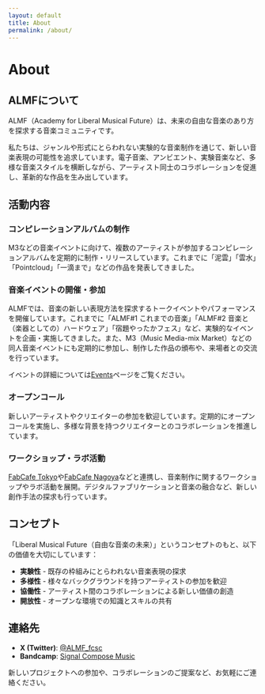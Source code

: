 ```yaml
---
layout: default
title: About
permalink: /about/
---
```


# About

## ALMFについて

ALMF（Academy for Liberal Musical Future）は、未来の自由な音楽のあり方を探求する音楽コミュニティです。

私たちは、ジャンルや形式にとらわれない実験的な音楽制作を通じて、新しい音楽表現の可能性を追求しています。電子音楽、アンビエント、実験音楽など、多様な音楽スタイルを横断しながら、アーティスト同士のコラボレーションを促進し、革新的な作品を生み出しています。

## 活動内容

### コンピレーションアルバムの制作
M3などの音楽イベントに向けて、複数のアーティストが参加するコンピレーションアルバムを定期的に制作・リリースしています。これまでに「泥雲」「雲水」「Pointcloud」「一滴まで」などの作品を発表してきました。

### 音楽イベントの開催・参加
ALMFでは、音楽の新しい表現方法を探求するトークイベントやパフォーマンスを開催しています。これまでに「ALMF#1 これまでの音楽」「ALMF#2 音楽と（楽器としての）ハードウェア」「宿題やったかフェス」など、実験的なイベントを企画・実施してきました。また、M3（Music Media-mix Market）などの同人音楽イベントにも定期的に参加し、制作した作品の頒布や、来場者との交流を行っています。

イベントの詳細については[Events](/events/)ページをご覧ください。

### オープンコール
新しいアーティストやクリエイターの参加を歓迎しています。定期的にオープンコールを実施し、多様な背景を持つクリエイターとのコラボレーションを推進しています。

### ワークショップ・ラボ活動
[FabCafe Tokyo](https://fabcafe.com/jp/labs/tokyo/almf_lab/)や[FabCafe Nagoya](https://fabcafe.com/jp/nagoya/)などと連携し、音楽制作に関するワークショップやラボ活動を展開。デジタルファブリケーションと音楽の融合など、新しい創作手法の探求も行っています。

## コンセプト

「Liberal Musical Future（自由な音楽の未来）」というコンセプトのもと、以下の価値を大切にしています：

- **実験性** - 既存の枠組みにとらわれない音楽表現の探求
- **多様性** - 様々なバックグラウンドを持つアーティストの参加を歓迎
- **協働性** - アーティスト間のコラボレーションによる新しい価値の創造
- **開放性** - オープンな環境での知識とスキルの共有

## 連絡先

- **X (Twitter)**: [@ALMF_fcsc](https://x.com/ALMF_fcsc)
- **Bandcamp**: [Signal Compose Music](https://signalcomposemusic.bandcamp.com/)

新しいプロジェクトへの参加や、コラボレーションのご提案など、お気軽にご連絡ください。

